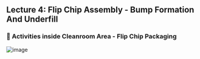 
## Lecture 4: Flip Chip Assembly - Bump Formation And Underfill 

### 📌 Activities inside Cleanroom Area - Flip Chip Packaging

![image](https://github.com/user-attachments/assets/69103b38-8a09-4c08-8567-0df414629b92)
